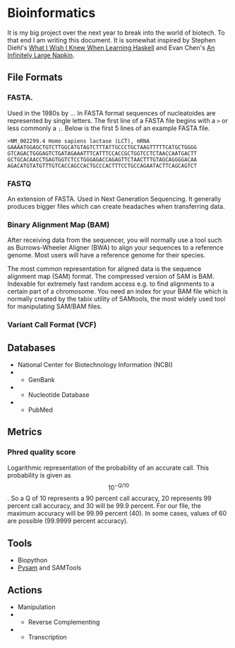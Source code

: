 # Bioinformatics

It is my big project over the next year to break into the world of biotech. To that end I am writing this document. It is somewhat inspired by Stephen Diehl's [What I Wish I Knew When Learning Haskell](dev.stephendiehl.com/hask/) and Evan Chen's [An Infinitely Large Napkin](https://web.evanchen.cc/napkin.html).

## File Formats

### FASTA.

Used in the 1980s by ... In FASTA format sequences of nucleatoides are represented by single letters. The first line of a FASTA file begins with a `>` or less commonly a `;`. Below is the first 5 lines of an example FASTA file.

```
>NM_002299.4 Homo sapiens lactase (LCT), mRNA
GAAAATGGAGCTGTCTTGGCATGTAGTCTTTATTGCCCTGCTAAGTTTTTCATGCTGGGG
GTCAGACTGGGAGTCTGATAGAAATTTCATTTCCACCGCTGGTCCTCTAACCAATGACTT
GCTGCACAACCTGAGTGGTCTCCTGGGAGACCAGAGTTCTAACTTTGTAGCAGGGGACAA
AGACATGTATGTTTGTCACCAGCCACTGCCCACTTTCCTGCCAGAATACTTCAGCAGTCT
```

### FASTQ

An extension of FASTA. Used in Next Generation Sequencing. It generally produces bigger files which can create headaches when transferring data.

### Binary Alignment Map (BAM)

After receiving data from the sequencer, you will normally use a tool such as Burrows-Wheeler Aligner (BWA) to align your sequences to a reference genome. Most users will have a reference genome for their species.

The most common representation for aligned data is the sequence alignment map (SAM) format. The compressed version of SAM is BAM. Indexable for extremely fast random access e.g. to find alignments to a certain part of a chromosome. You need an index for your BAM file which is normally created by the tabix utility of SAMtools, the most widely used tool for manipulating SAM/BAM files.

### Variant Call Format (VCF)

## Databases

- National Center for Biotechnology Information (NCBI)
- - GenBank
- - Nucleotide Database
- - PubMed

## Metrics

### Phred quality score

Logarithmic representation of the probability of an accurate call. This probability is given as $$10^{-Q/10}$$. So a Q of 10 represents a 90 percent call accuracy, 20 represents 99 percent call accuracy, and 30 will be 99.9 percent. For our file, the maximum accuracy will be 99.99 percent (40). In some cases, values of 60 are possible (99.9999 percent accuracy).

## Tools

- Biopython
- [Pysam](https://github.com/pysam-developers/pysam) and SAMTools

## Actions

- Manipulation
- - Reverse Complementing
- - Transcription
